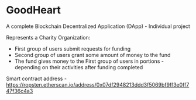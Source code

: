 # GoodHeart
A complete Blockchain Decentralized Application (DApp) - Individual project

Represents a Charity Organization:
- First group of users submit requests for funding
- Second group of users grant some amount of money to the fund
- The fund gives money to the First group of users in portions - depending on their activities after funding completed

Smart contract address - https://ropsten.etherscan.io/address/0x07df2948213ddd3f5069bf9ff3e0ff747f36c4a3 
